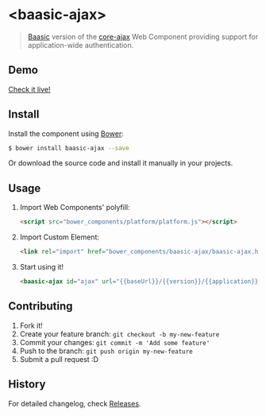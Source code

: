 # &lt;baasic-ajax&gt;

> [Baasic](http://www.baasic.com) version of the [core-ajax](http://polymer.github.io/core-ajax/) Web Component providing support for application-wide authentication.

## Demo

[Check it live!](http://demo.baasic.com/polymer/)

## Install

Install the component using [Bower](http://bower.io/):

```sh
$ bower install baasic-ajax --save
```

Or download the source code and install it manually in your projects.

## Usage

1. Import Web Components' polyfill:

    ```html
    <script src="bower_components/platform/platform.js"></script>
    ```

2. Import Custom Element:

    ```html
    <link rel="import" href="bower_components/baasic-ajax/baasic-ajax.html">
    ```

3. Start using it!

    ```html
    <baasic-ajax id="ajax" url="{{baseUrl}}/{{version}}/{{application}}/article/{{slug}}/" params='{"embed":"Authors,Tags"}' handleas="json" contenttype="application/json" response="{{response}}" on-core-error="{{onGetError}}"></baasic-ajax>
    ```

## Contributing

1. Fork it!
2. Create your feature branch: `git checkout -b my-new-feature`
3. Commit your changes: `git commit -m 'Add some feature'`
4. Push to the branch: `git push origin my-new-feature`
5. Submit a pull request :D

## History

For detailed changelog, check [Releases](https://github.com/baasic/baasic-sdk-polymer-core-ajax/releases).
